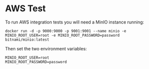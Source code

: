 # AWS Test

To run AWS integration tests you will need a MinIO instance running:
```
docker run -d -p 9000:9000 -p 9001:9001 --name minio -e MINIO_ROOT_USER=root -e MINIO_ROOT_PASSWORD=password bitnami/minio:latest
```

Then set the two environment variables:
```
MINIO_ROOT_USER=root
MINIO_ROOT_PASSWORD=password
```
